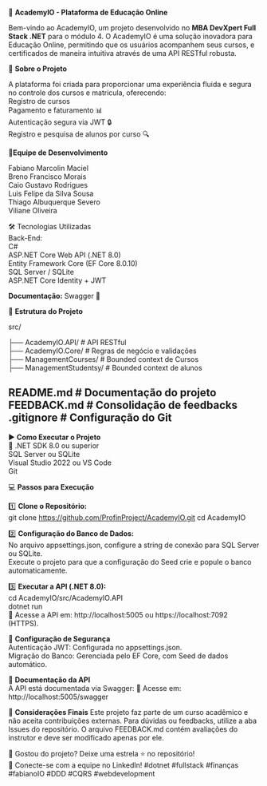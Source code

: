 🏦 **AcademyIO - Plataforma de Educação Online**

Bem-vindo ao AcademyIO, um projeto desenvolvido no **MBA DevXpert Full Stack .NET** para o módulo 4. O AcademyIO é uma solução inovadora para Educação Online, permitindo que os usuários acompanhem seus cursos, e certificados de maneira intuitiva através de uma API RESTful robusta.  

🚀 **Sobre o Projeto**

A plataforma foi criada para proporcionar uma experiência fluida e segura no controle dos cursos e matricula, oferecendo:  
Registro de cursos   
Pagamento e faturamento 📊  
Autenticação segura via JWT 🔒  
Registro e pesquisa de alunos por curso 🔍  


👥**Equipe de Desenvolvimento**

Fabiano Marcolin Maciel  
Breno Francisco Morais  
Caio Gustavo Rodrigues  
Luis Felipe da Silva Sousa  
Thiago Albuquerque Severo  
Viliane Oliveira  

🛠️ Tecnologias Utilizadas  
Back-End:  
C#  
ASP.NET Core Web API (.NET 8.0)  
Entity Framework Core (EF Core 8.0.10)  
SQL Server / SQLite  
ASP.NET Core Identity + JWT  

**Documentação:**
Swagger 📄

📂 **Estrutura do Projeto**

src/

 ├── AcademyIO.API/      # API RESTful  
 ├── AcademyIO.Core/     # Regras de negócio e validações  
 ├── ManagementCourses/   # Bounded context de Cursos  
 ├── ManagementStudentsy/ # Bounded context de alunos  
 
README.md             # Documentação do projeto  
FEEDBACK.md           # Consolidação de feedbacks  
.gitignore            # Configuração do Git  
------------------------------------------------------------

▶️ **Como Executar o Projeto**  
📌 
.NET SDK 8.0 ou superior  
SQL Server ou SQLite  
Visual Studio 2022 ou VS Code  
Git

💻 **Passos para Execução**

1️⃣ **Clone o Repositório:**  
git clone https://github.com/ProfinProject/AcademyIO.git
cd AcademyIO  

2️⃣ **Configuração do Banco de Dados:**  
No arquivo appsettings.json, configure a string de conexão para SQL Server ou SQLite.  
Execute o projeto para que a configuração do Seed crie e popule o banco automaticamente.

3️⃣ **Executar a API (.NET 8.0):**  
cd AcademyIO/src/AcademyIO.API  
dotnet run  
📌 Acesse a API em: http://localhost:5005 ou https://localhost:7092 (HTTPS).


🔑 **Configuração de Segurança**  
Autenticação JWT: Configurada no appsettings.json.  
Migração do Banco: Gerenciada pelo EF Core, com Seed de dados automático.  

📜 **Documentação da API**  
A API está documentada via Swagger: 📌 Acesse em: http://localhost:5005/swagger


📌 **Considerações Finais** 
Este projeto faz parte de um curso acadêmico e não aceita contribuições externas. Para dúvidas ou feedbacks, utilize a aba Issues do repositório. O arquivo FEEDBACK.md contém avaliações do instrutor e deve ser modificado apenas por ele.

🚀 Gostou do projeto? Deixe uma estrela ⭐ no repositório!  
🔗 Conecte-se com a equipe no LinkedIn! #dotnet #fullstack #finanças #fabianoIO #DDD #CQRS #webdevelopment
